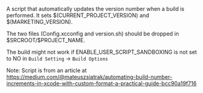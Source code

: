 
A script that automatically updates the version number when a build is performed.  It sets $(CURRENT_PROJECT_VERSION) and $(MARKETING_VERSION).

The two files (Config.xcconfig and version.sh) should be dropped in \$SRCROOT/\$PROJECT_NAME.  

The build might not work if ENABLE_USER_SCRIPT_SANDBOXING is not set to NO in `Build Setting` -> `Build Options`


Note: Script is from an article at https://medium.com/@mateuszsiatrak/automating-build-number-increments-in-xcode-with-custom-format-a-practical-guide-bcc90a19f716

